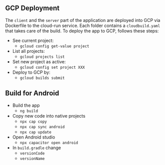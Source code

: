 ## GCP Deployment

The `client` and the `server` part of the application are deployed into GCP via Dockerfile to the cloud-run service. 
Each folder contains a `cloudbuild.yaml` that takes care of the build.
To deploy the app to GCP, follows these steps:
- See current project:
  - `gcloud config get-value project`
- List all projects:
  - `gcloud projects list`
- Set new project as active:
  - `gcloud config set project XXX`
- Deploy to GCP by:
  - `gcloud builds submit`

## Build for Android 
- Build the app 
  - `ng build`
- Copy new code into native projects
  - `npx cap copy`
  - `npx cap sync android`
  - `npx cap update`
- Open Android studio
  - `npx capacitor open android`
- In `build.gradle` change
  - `versionCode`
  - `versionName`